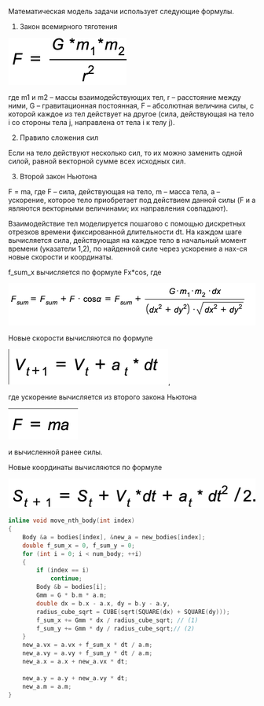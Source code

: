 
Математическая модель задачи использует следующие формулы.
1. Закон всемирного тяготения

![формула](./images//%D0%B7%D0%B0%D0%BA%D0%BE%D0%BD_%D1%82%D1%8F%D0%B3%D0%BE%D1%82%D0%B5%D0%BD%D0%B8%D1%8F.png)

где m1 и m2 – массы взаимодействующих тел, r – расстояние между ними, G – гравитационная постоянная, F – абсолютная величина силы, с которой каждое из тел
действует на другое (сила, действующая на тело i со стороны тела j, направлена от тела i к телу j).

2. Правило сложения сил

Если на тело действуют несколько сил, то их можно заменить одной силой, равной векторной сумме
всех исходных сил.

3. Второй закон Ньютона

F = ma, где F – сила, действующая на тело, m – масса тела, a – ускорение, которое тело приобретает
под действием данной силы (F и a являются векторными величинами; их направления совпадают).


Взаимодействие тел моделируется пошагово с помощью дискретных отрезков времени фиксированной длительности dt. На каждом шаге вычисляется сила, действующая на каждое тело в начальный момент времени (указатели 1,2), по найденной силе через ускорение a нах-ся новые скорости и координаты.

f_sum_x вычисляется по формуле Fx*cos, где 

![формула](./images//%D1%84%D0%BE%D1%80%D0%BC%D1%83%D0%BB%D0%B0_%D1%81%D0%B8%D0%BB%D1%8B.png)


Новые скорости вычисляются по формуле 

![формула](./images//%D1%84%D0%BE%D1%80%D0%BC%D1%83%D0%BB%D0%B0_%D1%81%D0%BA%D0%BE%D1%80%D0%BE%D1%81%D1%82%D0%B8.png), 

где ускорение вычисляется из второго закона Ньютона 

![формула](./images//%D0%B7%D0%B0%D0%BA%D0%BE%D0%BD_%D0%BD%D1%8C%D1%8E%D1%82%D0%BE%D0%BD%D0%B0.png) 

и вычисленной ранее силы.

Новые координаты вычисляются по формуле 

![формула](./images//%D1%84%D0%BE%D1%80%D0%BC%D1%83%D0%BB%D0%B0_%D0%BA%D0%BE%D0%BE%D1%80%D0%B4%D0%B8%D0%BD%D0%B0%D1%82.png)

```c
inline void move_nth_body(int index)
{
    Body &a = bodies[index], &new_a = new_bodies[index];
    double f_sum_x = 0, f_sum_y = 0;
    for (int i = 0; i < num_body; ++i)
    {
        if (index == i)
            continue;
        Body &b = bodies[i];
        Gmm = G * b.m * a.m;
        double dx = b.x - a.x, dy = b.y - a.y,
        radius_cube_sqrt = CUBE(sqrt(SQUARE(dx) + SQUARE(dy)));
        f_sum_x += Gmm * dx / radius_cube_sqrt; // (1)
        f_sum_y += Gmm * dy / radius_cube_sqrt;// (2)
    }
    new_a.vx = a.vx + f_sum_x * dt / a.m;
    new_a.vy = a.vy + f_sum_y * dt / a.m;
    new_a.x = a.x + new_a.vx * dt;

    new_a.y = a.y + new_a.vy * dt;
    new_a.m = a.m;
}
```